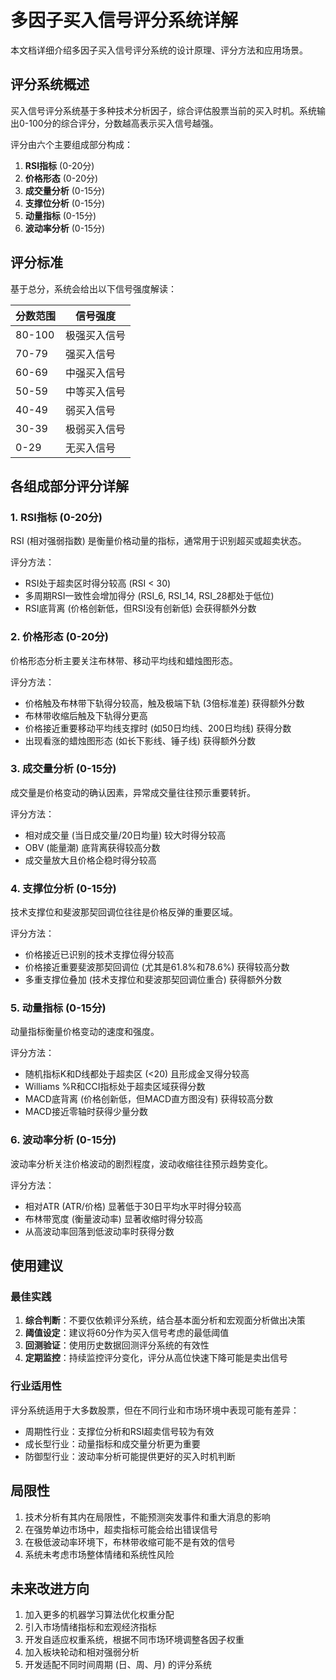 # 多因子买入信号评分系统详解

本文档详细介绍多因子买入信号评分系统的设计原理、评分方法和应用场景。

## 评分系统概述

买入信号评分系统基于多种技术分析因子，综合评估股票当前的买入时机。系统输出0-100分的综合评分，分数越高表示买入信号越强。

评分由六个主要组成部分构成：

1. **RSI指标** (0-20分)
2. **价格形态** (0-20分)
3. **成交量分析** (0-15分)
4. **支撑位分析** (0-15分)
5. **动量指标** (0-15分)
6. **波动率分析** (0-15分)

## 评分标准

基于总分，系统会给出以下信号强度解读：

| 分数范围 | 信号强度 |
|----------|----------|
| 80-100   | 极强买入信号 |
| 70-79    | 强买入信号 |
| 60-69    | 中强买入信号 |
| 50-59    | 中等买入信号 |
| 40-49    | 弱买入信号 |
| 30-39    | 极弱买入信号 |
| 0-29     | 无买入信号 |

## 各组成部分评分详解

### 1. RSI指标 (0-20分)

RSI (相对强弱指数) 是衡量价格动量的指标，通常用于识别超买或超卖状态。

评分方法：
- RSI处于超卖区时得分较高 (RSI < 30)
- 多周期RSI一致性会增加得分 (RSI_6, RSI_14, RSI_28都处于低位)
- RSI底背离 (价格创新低，但RSI没有创新低) 会获得额外分数

### 2. 价格形态 (0-20分)

价格形态分析主要关注布林带、移动平均线和蜡烛图形态。

评分方法：
- 价格触及布林带下轨得分较高，触及极端下轨 (3倍标准差) 获得额外分数
- 布林带收缩后触及下轨得分更高
- 价格接近重要移动平均线支撑时 (如50日均线、200日均线) 获得分数
- 出现看涨的蜡烛图形态 (如长下影线、锤子线) 获得额外分数

### 3. 成交量分析 (0-15分)

成交量是价格变动的确认因素，异常成交量往往预示重要转折。

评分方法：
- 相对成交量 (当日成交量/20日均量) 较大时得分较高
- OBV (能量潮) 底背离获得较高分数
- 成交量放大且价格企稳时得分较高

### 4. 支撑位分析 (0-15分)

技术支撑位和斐波那契回调位往往是价格反弹的重要区域。

评分方法：
- 价格接近已识别的技术支撑位得分较高
- 价格接近重要斐波那契回调位 (尤其是61.8%和78.6%) 获得较高分数
- 多重支撑位叠加 (技术支撑位和斐波那契回调位重合) 获得额外分数

### 5. 动量指标 (0-15分)

动量指标衡量价格变动的速度和强度。

评分方法：
- 随机指标K和D线都处于超卖区 (<20) 且形成金叉得分较高
- Williams %R和CCI指标处于超卖区域获得分数
- MACD底背离 (价格创新低，但MACD直方图没有) 获得较高分数
- MACD接近零轴时获得少量分数

### 6. 波动率分析 (0-15分)

波动率分析关注价格波动的剧烈程度，波动收缩往往预示趋势变化。

评分方法：
- 相对ATR (ATR/价格) 显著低于30日平均水平时得分较高
- 布林带宽度 (衡量波动率) 显著收缩时得分较高
- 从高波动率回落到低波动率时获得分数

## 使用建议

### 最佳实践

1. **综合判断**：不要仅依赖评分系统，结合基本面分析和宏观面分析做出决策
2. **阈值设定**：建议将60分作为买入信号考虑的最低阈值
3. **回测验证**：使用历史数据回测评分系统的有效性
4. **定期监控**：持续监控评分变化，评分从高位快速下降可能是卖出信号

### 行业适用性

评分系统适用于大多数股票，但在不同行业和市场环境中表现可能有差异：
- 周期性行业：支撑位分析和RSI超卖信号较为有效
- 成长型行业：动量指标和成交量分析更为重要
- 防御型行业：波动率分析可能提供更好的买入时机判断

## 局限性

1. 技术分析有其内在局限性，不能预测突发事件和重大消息的影响
2. 在强势单边市场中，超卖指标可能会给出错误信号
3. 在极低波动率环境下，布林带收缩可能不是有效的信号
4. 系统未考虑市场整体情绪和系统性风险

## 未来改进方向

1. 加入更多的机器学习算法优化权重分配
2. 引入市场情绪指标和宏观经济指标
3. 开发自适应权重系统，根据不同市场环境调整各因子权重
4. 加入板块轮动和相对强弱分析
5. 开发适配不同时间周期 (日、周、月) 的评分系统